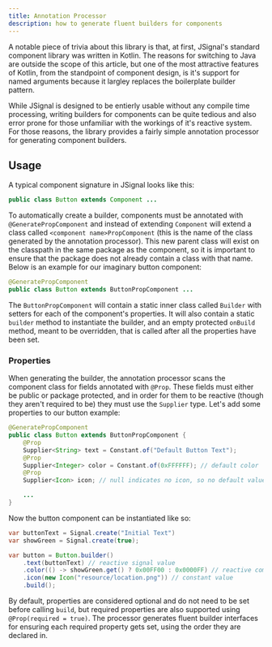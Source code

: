 ```yaml
---
title: Annotation Processor
description: how to generate fluent builders for components
---
```


A notable piece of trivia about this library is that, at first, JSignal's standard component library was written in Kotlin. The reasons for switching to Java are outside the scope of this article, but one of the most attractive features of Kotlin, from the standpoint of component design, is it's support for named arguments because it largley replaces the boilerplate builder pattern.

While JSignal is designed to be entierly usable without any compile time processing, writing builders for components can be quite tedious and also error prone for those unfamiliar with the workings of it's reactive system. For those reasons, the library provides a fairly simple annotation processor for generating component builders.

## Usage

A typical component signature in JSignal looks like this:

```java
public class Button extends Component ...
```

To automatically create a builder, components must be annotated with `@GeneratePropComponent` and instead of extending `Component` will extend a class called `<component name>PropComponent` (this is the name of the class generated by the annotation processor). This new parent class will exist on the classpath in the same package as the component, so it is important to ensure that the package does not already contain a class with that name. Below is an example for our imaginary button component:

```java
@GeneratePropComponent
public class Button extends ButtonPropComponent ...
```

The `ButtonPropComponent` will contain a static inner class called `Builder` with setters for each of the component's properties. It will also contain a static `builder` method to instantiate the builder, and an empty protected `onBuild` method, meant to be overridden, that is called after all the properties have been set.

### Properties

When generating the builder, the annotation processor scans the component class for fields annotated with `@Prop`. These fields must either be public or package protected, and in order for them to be reactive (though they aren't required to be) they must use the `Supplier` type. Let's add some properties to our button example:

```java
@GeneratePropComponent
public class Button extends ButtonPropComponent {
    @Prop
    Supplier<String> text = Constant.of("Default Button Text");
    @Prop
    Supplier<Integer> color = Constant.of(0xFFFFFF); // default color
    @Prop
    Supplier<Icon> icon; // null indicates no icon, so no default value needed

    ...
}
```

Now the button component can be instantiated like so:

```java
var buttonText = Signal.create("Initial Text")
var showGreen = Signal.create(true);

var button = Button.builder()
    .text(buttonText) // reactive signal value
    .color(() -> showGreen.get() ? 0x00FF00 : 0x0000FF) // reactive computed value
    .icon(new Icon("resource/location.png")) // constant value
    .build();
```

By default, properties are considered optional and do not need to be set before calling `build`, but required properties are also supported using `@Prop(required = true)`. The processor generates fluent builder interfaces for ensuring each required property gets set, using the order they are declared in.
